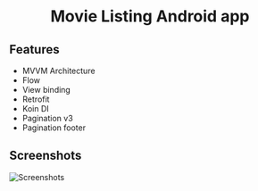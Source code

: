 # <center>Movie Listing Android app</center>

## Features

- MVVM Architecture
- Flow
- View binding
- Retrofit
- Koin DI
- Pagination v3
- Pagination footer

## Screenshots

![Screenshots](./screenshot.png)





